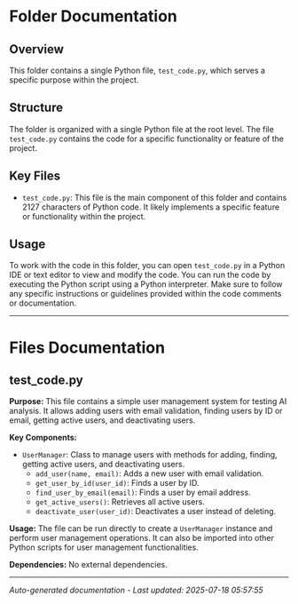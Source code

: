 # Folder Documentation

## Overview
This folder contains a single Python file, `test_code.py`, which serves a specific purpose within the project.

## Structure
The folder is organized with a single Python file at the root level. The file `test_code.py` contains the code for a specific functionality or feature of the project.

## Key Files
- `test_code.py`: This file is the main component of this folder and contains 2127 characters of Python code. It likely implements a specific feature or functionality within the project.

## Usage
To work with the code in this folder, you can open `test_code.py` in a Python IDE or text editor to view and modify the code. You can run the code by executing the Python script using a Python interpreter. Make sure to follow any specific instructions or guidelines provided within the code comments or documentation.

---

# Files Documentation

## test_code.py

**Purpose:** This file contains a simple user management system for testing AI analysis. It allows adding users with email validation, finding users by ID or email, getting active users, and deactivating users.

**Key Components:**
- `UserManager`: Class to manage users with methods for adding, finding, getting active users, and deactivating users.
  - `add_user(name, email)`: Adds a new user with email validation.
  - `get_user_by_id(user_id)`: Finds a user by ID.
  - `find_user_by_email(email)`: Finds a user by email address.
  - `get_active_users()`: Retrieves all active users.
  - `deactivate_user(user_id)`: Deactivates a user instead of deleting.

**Usage:** The file can be run directly to create a `UserManager` instance and perform user management operations. It can also be imported into other Python scripts for user management functionalities.

**Dependencies:** No external dependencies.

---
*Auto-generated documentation - Last updated: 2025-07-18 05:57:55*
